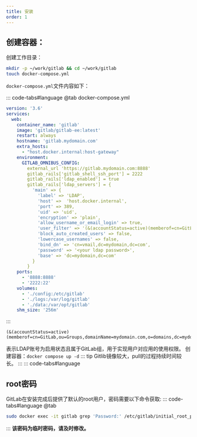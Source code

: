 ```yaml
---
title: 安装
order: 1
---
```


## 创建容器：
创建工作目录：
```bash
mkdir -p ~/work/gitlab && cd ~/work/gitlab
touch docker-compose.yml
```
`docker-compose.yml`文件内容如下：

::: code-tabs#language
@tab docker-compose.yml
```yaml
version: '3.6'
services:
  web:
    container_name: 'gitlab'
    image: 'gitlab/gitlab-ee:latest'
    restart: always
    hostname: 'gitlab.mydomain.com'
    extra_hosts:
      - "host.docker.internal:host-gateway"
    environment:
      GITLAB_OMNIBUS_CONFIG: 
        external_url 'https://gitlab.mydomain.com:8888'
        gitlab_rails['gitlab_shell_ssh_port'] = 2222
        gitlab_rails['ldap_enabled'] = true
        gitlab_rails['ldap_servers'] = {
          'main' => {
            'label' => 'LDAP',
            'host' =>  'host.docker.internal',
            'port' => 389,
            'uid' => 'uid',
            'encryption' => 'plain',
            'allow_username_or_email_login' => true,
            'user_filter' => '(&(accountStatus=active)(memberof=cn=GitLab,ou=Groups,domainName=mydomain.com,o=domains,dc=mydomain,dc=com))',
            'block_auto_created_users' => false,
            'lowercase_usernames' => false,
            'bind_dn' => 'cn=vmail,dc=mydomain,dc=com',
            'password' => '<your ldap password>',
            'base' => 'dc=mydomain,dc=com'
          }
        }
    ports:
      - '8888:8888'
      - '2222:22'
    volumes:
      - './config:/etc/gitlab'
      - './logs:/var/log/gitlab'
      - './data:/var/opt/gitlab'
    shm_size: '256m'
```
:::
```
(&(accountStatus=active)(memberof=cn=GitLab,ou=Groups,domainName=mydomain.com,o=domains,dc=mydomain,dc=com))
```
表示LDAP账号为启用状态且属于GitLab组，用于实现用户对应用的使用权限。
创建容器：`docker compose up -d`
::: tip
Gitlib镜像较大，pull的过程持续时间较长。
:::
::: code-tabs#language

## root密码
GitLab在安装完成后提供了默认的root用户，密码需要以下命令获取:
::: code-tabs#language
@tab
``` bash
sudo docker exec -it gitlab grep 'Password:' /etc/gitlab/initial_root_password
```
:::
**该密码为临时密码，请及时修改。**